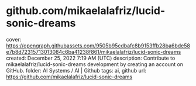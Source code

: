 # github.com/mikaelalafriz/lucid-sonic-dreams

cover: https://opengraph.githubassets.com/9505b95cdbafc8b9153ffb28ba6bde58e7b8d72315713013084c6ba41238f861/mikaelalafriz/lucid-sonic-dreams
created: December 25, 2022 7:19 AM (UTC)
description: Contribute to mikaelalafriz/lucid-sonic-dreams development by creating an account on GitHub.
folder: AI Systems / AI | Github
tags: ai, github
url: https://github.com/mikaelalafriz/lucid-sonic-dreams